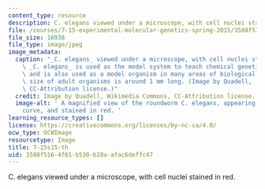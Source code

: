 ```yaml
---
content_type: resource
description: C. elegans viewed under a microscope, with cell nuclei stained in red.
file: /courses/7-15-experimental-molecular-genetics-spring-2015/3588f5164f01b530b28aafac6deffc47_7-15s15-th.jpg
file_size: 16938
file_type: image/jpeg
image_metadata:
  caption: "_C. elegans_ viewed under a microscope, with cell nuclei stained in red.\_\
    \ _C. elegans_ is used as the model system to teach chemical genetics in 7.15,\
    \ and is also used as a model organism in many areas of biological research. Actual\
    \ size of adult organisms is around 1 mm long. (Image by Quadell, [Wikimedia Commons](https://commons.wikimedia.org/wiki/File:C_elegans_stained.jpg),\
    \ CC-Attribution license.)"
  credit: Image by Quadell, Wikimedia Commons, CC-Attribution license.
  image-alt: ' A magnified view of the roundworm C. elegans, appearing as a U-shaped
    curve, and stained in red. '
learning_resource_types: []
license: https://creativecommons.org/licenses/by-nc-sa/4.0/
ocw_type: OCWImage
resourcetype: Image
title: 7-15s15-th
uid: 3588f516-4f01-b530-b28a-afac6deffc47
---
```

C. elegans viewed under a microscope, with cell nuclei stained in red.